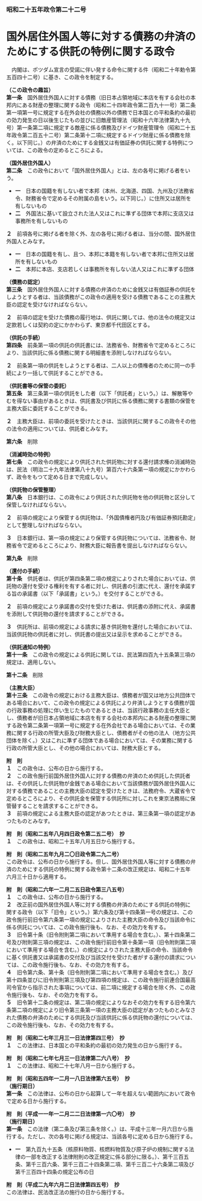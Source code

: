 ### 昭和二十五年政令第二十二号  
# 国外居住外国人等に対する債務の弁済のためにする供託の特例に関する政令  
　内閣は、ポツダム宣言の受諾に伴い発する命令に関する件（昭和二十年勅令第五百四十二号）に基き、この政令を制定する。  
  
**（この政令の趣旨）**  
**第一条**　国外居住外国人に対する債務（旧日本占領地域に本店を有する会社の本邦内にある財産の整理に関する政令（昭和二十四年政令第二百九十一号）第二条第一項第一号に規定する在外会社の債務以外の債務で日本国との平和条約の最初の効力発生の日以後生じたもの並びに旧敵産管理法（昭和十六年法律第九十九号）第一条第二項に規定する敵産に係る債務及びドイツ財産管理令（昭和二十五年政令第二百五十二号）第二条第十二項に規定するドイツ財産に係る債務を除く。以下同じ。）の弁済のためにする金銭又は有価証券の供託に関する特例については、この政令の定めるところによる。  
  
**（国外居住外国人）**  
**第二条**　この政令において「国外居住外国人」とは、左の各号に掲げる者をいう。  
* **一**　日本の国籍を有しない者で本邦（本州、北海道、四国、九州及び法務省令、財務省令で定めるその附属の島をいう。以下同じ。）に住所又は居所を有しないもの  
* **二**　外国法に基いて設立された法人又はこれに準ずる団体で本邦に支店又は事務所を有しないもの  
  
**２**　前項各号に掲げる者を除く外、左の各号に掲げる者は、当分の間、国外居住外国人とみなす。  
* **一**　日本の国籍を有し、且つ、本邦に本籍を有しない者で本邦に住所又は居所を有しないもの  
* **二**　本邦に本店、支店若しくは事務所を有しない法人又はこれに準ずる団体  
  
**（債務の認定）**  
**第三条**　国外居住外国人に対する債務の弁済のために金銭又は有価証券の供託をしようとする者は、当該債務がこの政令の適用を受ける債務であることの主務大臣の認定を受けなければならない。  
  
**２**　前項の認定を受けた債務の履行地は、供託に関しては、他の法令の規定又は定款若しくは契約の定にかかわらず、東京都千代田区とする。  
  
**（供託の手続）**  
**第四条**　前条第一項の供託の供託書には、法務省令、財務省令で定めるところにより、当該供託に係る債務に関する明細書を添附しなければならない。  
  
**２**　前条第一項の供託をしようとする者は、二人以上の債権者のために同一の手続により一括して供託することができる。  
  
**（供託書等の保管の委託）**  
**第五条**　第三条第一項の供託をした者（以下「供託者」という。）は、解散等やむを得ない事由があるときは、供託書及び供託に係る債務に関する書類の保管を主務大臣に委託することができる。  
  
**２**　主務大臣は、前項の委託を受けたときは、当該供託に関するこの政令その他の法令の適用については、供託者とみなす。  
  
**第六条**　削除  
  
**（消滅時効の特例）**  
**第七条**　この政令の規定により供託された供託物に対する還付請求権の消滅時効は、民法（明治二十九年法律第八十九号）第百六十六条第一項の規定にかかわらず、政令をもつて定める日まで完成しない。  
  
**（供託物の保管整理）**  
**第八条**　日本銀行は、この政令により供託された供託物を他の供託物と区分して保管しなければならない。  
  
**２**　前項の規定により保管する供託物は、「外国債権者円及び有価証券預託勘定」として整理しなければならない。  
  
**３**　日本銀行は、第一項の規定により保管する供託物については、法務省令、財務省令で定めるところにより、財務大臣に報告書を提出しなければならない。  
  
**第九条**　削除  
  
**（還付の手続）**  
**第十条**　供託者は、供託が第四条第二項の規定によりされた場合においては、供託物の還付を受ける権利を有する者に対し、供託書の引渡に代え、還付を承諾する旨の承諾書（以下「承諾書」という。）を交付することができる。  
  
**２**　前項の規定により承諾書の交付を受けた者は、供託書の添附に代え、承諾書を添附して供託物の還付を請求することができる。  
  
**３**　供託所は、前項の規定による請求に基き供託物を還付した場合においては、当該供託物の供託者に対し、供託書の提出又は呈示を求めることができる。  
  
**（供託通知の特例）**  
**第十一条**　この政令の規定による供託に関しては、民法第四百九十五条第三項の規定は、適用しない。  
  
**第十二条**　削除  
  
**（主務大臣）**  
**第十三条**　この政令の規定における主務大臣は、債務者が国又は地方公共団体である場合において、この政令の規定による供託により弁済しようとする債務が国の行政事務の処理に伴い生じたものであるときは、当該行政事務の主任大臣とし、債務者が旧日本占領地域に本店を有する会社の本邦内にある財産の整理に関する政令第二条第一項第一号に規定する在外会社である場合においては、その業務に関する行政の所管大臣及び財務大臣とし、債務者がその他の法人（地方公共団体を除く。）又はこれに準ずる団体である場合においては、その業務に関する行政の所管大臣とし、その他の場合においては、財務大臣とする。  
  
**附　則**  
**１**　この政令は、公布の日から施行する。  
**２**　この政令施行前国外居住外国人に対する債務の弁済のため供託した供託者は、その供託した供託物が金銭である場合において当該債務が国外居住外国人に対する債務であることの主務大臣の認定を受けたときは、法務府令、大蔵省令で定めるところにより、その供託金を保管する供託所に対しこれを東京法務局に保管替することを請求することができる。  
**３**　前項の規定による主務大臣の認定があつたときは、第三条第一項の認定があつたものとみなす。  
  
**附　則（昭和二五年八月四日政令第二五二号）　抄**  
**１**　この政令は、昭和二十五年八月五日から施行する。  
  
**附　則（昭和二五年九月二〇日政令第二九二号）**  
この政令は、公布の日から施行する。但し、国外居住外国人等に対する債務の弁済のためにする供託の特例に関する政令第十二条の改正規定は、昭和二十五年六月三十日から適用する。  
  
**附　則（昭和二六年一二月二五日政令第三八五号）**  
**１**　この政令は、公布の日から施行する。  
**２**　改正前の国外居住外国人等に対する債務の弁済のためにする供託の特例に関する政令（以下「旧令」という。）第六条及び第十四条第一号の規定は、この政令施行前旧令第六条第一項の規定によりされた主務大臣の命令及び当該命令に係る供託については、この政令施行後も、なお、その効力を有する。  
**３**　旧令第十条（旧令附則第二項において準用する場合を含む。）、第十四条第二号及び附則第三項の規定は、この政令施行前旧令第十条第一項（旧令附則第二項において準用する場合を含む。）の規定によりされた主務大臣の命令、当該命令に基く供託書又は承諾書の交付及び当該交付を受けた者がする還付の請求については、この政令施行後も、なお、その効力を有する。  
**４**　旧令第六条、第十条（旧令附則第二項において準用する場合を含む。）及び第十四条並びに旧令附則第三項及び第四項の規定は、この政令施行前連合国最高司令官から指示された事項については、前二項に規定する場合を除く外、この政令施行後も、なお、その効力を有する。  
**５**　旧令第十二条の規定は、第二項の規定によりなおその効力を有する旧令第六条第二項の規定により旧令第三条第一項の主務大臣の認定があつたものとみなされた債務の弁済のためにする供託及び当該供託に係る供託物の還付については、この政令施行後も、なお、その効力を有する。  
  
**附　則（昭和二七年三月三一日法律第四三号）　抄**  
**１**　この法律は、日本国との平和条約の最初の効力発生の日から施行する。  
  
**附　則（昭和二七年七月三一日法律第二六八号）　抄**  
**１**　この法律は、昭和二十七年八月一日から施行する。  
  
**附　則（昭和五四年一二月一八日法律第六五号）　抄**  
**（施行期日）**  
**第一条**　この法律は、公布の日から起算して一年を超えない範囲内において政令で定める日から施行する。  
  
**附　則（平成一一年一二月二二日法律第一六〇号）　抄**  
**（施行期日）**  
**第一条**　この法律（第二条及び第三条を除く。）は、平成十三年一月六日から施行する。ただし、次の各号に掲げる規定は、当該各号に定める日から施行する。  
* **一**　第九百九十五条（核原料物質、核燃料物質及び原子炉の規制に関する法律の一部を改正する法律附則の改正規定に係る部分に限る。）、第千三百五条、第千三百六条、第千三百二十四条第二項、第千三百二十六条第二項及び第千三百四十四条の規定公布の日  
  
**附　則（平成二九年六月二日法律第四五号）　抄**  
この法律は、民法改正法の施行の日から施行する。  
  
